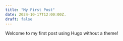 ```yaml
---
title: "My First Post"
date: 2024-10-17T12:00:00Z.
draft: false
---
```


Welcome to my first post using Hugo without a theme!
